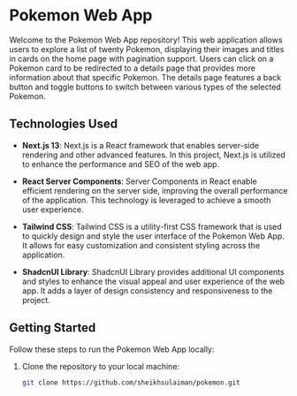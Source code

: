 # Pokemon Web App

Welcome to the Pokemon Web App repository! This web application allows users to explore a list of twenty Pokemon, displaying their images and titles in cards on the home page with pagination support. Users can click on a Pokemon card to be redirected to a details page that provides more information about that specific Pokemon. The details page features a back button and toggle buttons to switch between various types of the selected Pokemon.

## Technologies Used

- **Next.js 13**: Next.js is a React framework that enables server-side rendering and other advanced features. In this project, Next.js is utilized to enhance the performance and SEO of the web app.

- **React Server Components**: Server Components in React enable efficient rendering on the server side, improving the overall performance of the application. This technology is leveraged to achieve a smooth user experience.

- **Tailwind CSS**: Tailwind CSS is a utility-first CSS framework that is used to quickly design and style the user interface of the Pokemon Web App. It allows for easy customization and consistent styling across the application.

- **ShadcnUI Library**: ShadcnUI Library provides additional UI components and styles to enhance the visual appeal and user experience of the web app. It adds a layer of design consistency and responsiveness to the project.

## Getting Started

Follow these steps to run the Pokemon Web App locally:

1. Clone the repository to your local machine:

   ```bash
   git clone https://github.com/sheikhsulaiman/pokemon.git
   ```
